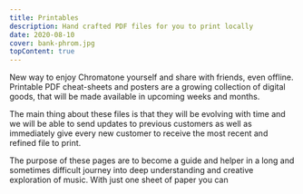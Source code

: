 ```yaml
---
title: Printables
description: Hand crafted PDF files for you to print locally
date: 2020-08-10
cover: bank-phrom.jpg
topContent: true
---
```


New way to enjoy Chromatone yourself and share with friends, even offline. Printable PDF cheat-sheets and posters are a growing collection of digital goods, that will be made available in upcoming weeks and months.

The main thing about these files is that they will be evolving with time and we will be able to send updates to previous customers as well as immediately give every new customer to receive the most recent and refined file to print.

The purpose of these pages are to become a guide and helper in a long and sometimes difficult journey into deep understanding and creative exploration of music. With just one sheet of paper you can
